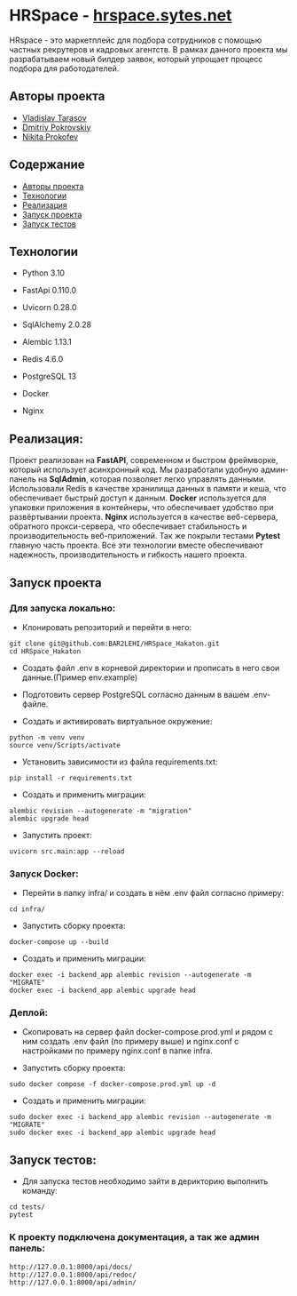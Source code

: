 # HRSpace - [hrspace.sytes.net](https://hrspace.sytes.net)

HRspace - это маркетплейс для подбора сотрудников с помощью частных рекрутеров и кадровых агентств. В рамках данного проекта мы разрабатываем новый билдер заявок, который упрощает процесс подбора для работодателей.

## Авторы проекта

- [Vladislav Tarasov](https://github.com/BAR2LEHI)
- [Dmitriy Pokrovskiy](https://github.com/mityay36)
- [Nikita Prokofev](https://github.com/lordrie)

## Содержание
- [Авторы проекта](#авторы-проекта)
- [Технологии](#технологии)
- [Реализация](#Реализация)
- [Запуск проекта](#запуск-проекта)
- [Запуск тестов](#запуск-тестов)

## Технологии
- Python 3.10
- FastApi 0.110.0
- Uvicorn 0.28.0
- SqlAlchemy 2.0.28
- Alembic 1.13.1
- Redis 4.6.0

- PostgreSQL 13
- Docker
- Nginx

## Реализация:

Проект реализован на **FastAPI**, современном и быстром фреймворке, который использует асинхронный код.
Мы разработали удобную админ-панель на **SqlAdmin**, которая позволяет легко управлять данными.
Использовали Redis в качестве хранилища данных в памяти и кеша, что обеспечивает быстрый доступ к данным.
**Docker** используется для упаковки приложения в контейнеры, что обеспечивает удобство при развёртывании проекта.
**Nginx** используется в качестве веб-сервера, обратного прокси-сервера, что обеспечивает стабильность и производительность веб-приложений.
Так же покрыли тестами **Pytest** главную часть проекта.
Все эти технологии вместе обеспечивают надежность, производительность и гибкость нашего проекта.

## Запуск проекта

### Для запуска локально:

- Клонировать репозиторий и перейти в него:
```
git clone git@github.com:BAR2LEHI/HRSpace_Hakaton.git
cd HRSpace_Hakaton

```
- Создать файл .env в корневой директории и прописать в него свои данные.(Пример env.example)

- Подготовить сервер PostgreSQL согласно данным в вашем .env-файле.

- Cоздать и активировать виртуальное окружение:
```
python -m venv venv
source venv/Scripts/activate
```
- Установить зависимости из файла requirements.txt:
```
pip install -r requirements.txt
```
- Создать и применить миграции:
```
alembic revision --autogenerate -m "migration"
alembic upgrade head
```
- Запустить проект:
```
uvicorn src.main:app --reload
```

### Запуск Docker:
- Перейти в папку infra/ и создать в нём .env файл согласно примеру:
```
cd infra/
```
- Запустить сборку  проекта:
```
docker-compose up --build
```
- Создать и применить миграции:
```
docker exec -i backend_app alembic revision --autogenerate -m "MIGRATE"
docker exec -i backend_app alembic upgrade head
```
### Деплой:

- Скопировать на сервер файл docker-compose.prod.yml и рядом с ним создать .env файл (по примеру выше) и nginx.conf с настройками по примеру nginx.conf в папке infra.

- Запустить сборку  проекта:
```
sudo docker compose -f docker-compose.prod.yml up -d
```
- Создать и применить миграции:
```
sudo docker exec -i backend_app alembic revision --autogenerate -m "MIGRATE"
sudo docker exec -i backend_app alembic upgrade head
```

## Запуск тестов:
- Для запуска тестов необходимо зайти в дерикторию выполнить команду:
```
cd tests/
pytest
```
### К проекту подключена документация, а так же админ панель:
```
http://127.0.0.1:8000/api/docs/
http://127.0.0.1:8000/api/redoc/
http://127.0.0.1:8000/api/admin/
```
